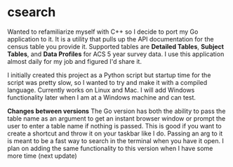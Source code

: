 # csearch
Wanted to refamiliarize myself with C++ so I decide to port my Go application to it. It is a utility that pulls up the API documentation for the census table you provide it. Supported tables are **Detailed Tables**, **Subject Tables**, and **Data Profiles** for ACS 5 year survey data. I use this application almost daily for my job and figured I'd share it.

I initially created this project as a Python script but startup time for the script was pretty slow, so I wanted to try and make it with a compiled language. Currently works on Linux and Mac. I will add Windows functionality later when I am at a Windows machine and can test.

**Changes between versions**
The Go version has both the ability to pass the table name as an argument to get an instant browser window or prompt the user to enter a table name if nothing is passed. This is good if you want to create a shortcut and throw it on your taskbar like I do. Passing an arg to it is meant to be a fast way to search in the terminal when you have it open. I plan on adding the same functionality to this version when I have some more time (next update)